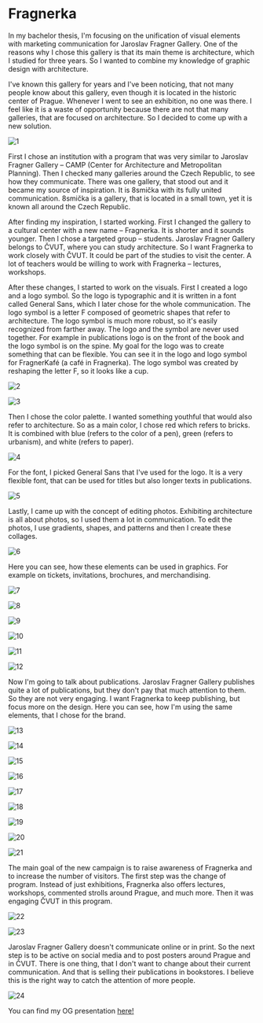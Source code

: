 # Fragnerka

In my bachelor thesis, I'm focusing on the unification of visual elements with marketing communication for Jaroslav Fragner Gallery. One of the reasons why I chose this gallery is that its main theme is architecture, which I studied for three years. So I wanted to combine my knowledge of graphic design with architecture.

I've known this gallery for years and I've been noticing, that not many people know about this gallery, even though it is located in the historic center of Prague. Whenever I went to see an exhibition, no one was there. I feel like it is a waste of opportunity because there are not that many galleries, that are focused on architecture. So I decided to come up with a new solution.

![1](14_01.jpg)

First I chose an institution with a program that was very similar to Jaroslav Fragner Gallery – CAMP (Center for Architecture and Metropolitan Planning). Then I checked many galleries around the Czech Republic, to see how they communicate. There was one gallery, that stood out and it became my source of inspiration. It is 8smička with its fully united communication. 8smička is a gallery, that is located in a small town, yet it is known all around the Czech Republic.

After finding my inspiration, I started working. First I changed the gallery to a cultural center with a new name – Fragnerka. It is shorter and it sounds younger. Then I chose a targeted group – students. Jaroslav Fragner Gallery belongs to ČVUT, where you can study architecture. So I want Fragnerka to work closely with ČVUT. It could be part of the studies to visit the center. A lot of teachers would be willing to work with Fragnerka – lectures, workshops. 

After these changes, I started to work on the visuals. First I created a logo and a logo symbol. So the logo is typographic and it is written in a font called General Sans, which I later chose for the whole communication. The logo symbol is a letter F composed of geometric shapes that refer to architecture. The logo symbol is much more robust, so it's easily recognized from farther away. The logo and the symbol are never used together. For example in publications logo is on the front of the book and the logo symbol is on the spine. My goal for the logo was to create something that can be flexible. You can see it in the logo and logo symbol for FragnerKafé (a café in Fragnerka). The logo symbol was created by reshaping the letter F, so it looks like a cup.

![2](Logo,logo_symbol_Fragnerka.png)

![3](Logo,logo_symbol_FragnerKafe.png)

Then I chose the color palette. I wanted something youthful that would also refer to architecture. So as a main color, I chose red which refers to bricks. It is combined with blue (refers to the color of a pen), green (refers to urbanism), and white (refers to paper).

![4](palette.png)

For the font, I picked General Sans that I've used for the logo. It is a very flexible font, that can be used for titles but also longer texts in publications.

![5](font.png)

Lastly, I came up with the concept of editing photos. Exhibiting architecture is all about photos, so I used them a lot in communication. To edit the photos, I use gradients, shapes, and patterns and then I create these collages.

![6](photo_edit.png)

Here you can see,  how these elements can be used in graphics. For example on tickets, invitations, brochures, and merchandising.

![7](Vstupenky.png)

![8](Pozvanky.png)

![9](Brozura.png)

![10](Mikina_Fragnerka.png)

![11](Latkova_taska_Fragnerka.png)

![12](Ponozky_Fragnerka.png)

Now I'm going to talk about publications. Jaroslav Fragner Gallery publishes quite a lot of publications, but they don't pay that much attention to them. So they are not very engaging. I want Fragnerka to keep publishing, but focus more on the design. Here you can see, how I'm using the same elements, that I chose for the brand.

![13](Obalka_knihy_1.png)

![14](Obalka_knihy_2.png)

![15](Obalka_knihy_3.png)

![16](Obalka_knihy_4.png)

![17](Cela_obalka_knihy_1.png)

![18](Cela_obalka_knihy_2.png)

![19](Cela_obalka_knihy_3.png)

![20](Cela_obalka_knihy_4.png)

![21](layout.png)

The main goal of the new campaign is to raise awareness of Fragnerka and to increase the number of visitors. The first step was the change of program. Instead of just exhibitions, Fragnerka also offers lectures, workshops, commented strolls around Prague, and much more. Then it was engaging ČVUT in this program.

![22](Plakaty_Fragnerka_mensi.png)

![23](Plakat_Fragnerka.png)

Jaroslav Fragner Gallery doesn't communicate online or in print. So the next step is to be active on social media and to post posters around Prague and in ČVUT. There is one thing, that I don't want to change about their current communication. And that is selling their publications in bookstores. I believe this is the right way to catch the attention of more people.

![24](Instagramovy_profil_Fragnerky.png)

You can find my OG presentation <a href="https://drive.google.com/drive/folders/1dnKkFJTmvp3gGqHjSxoNrqOeBA5UA1Qj?usp=share_link">here!</a>
